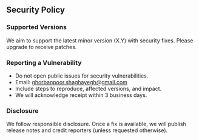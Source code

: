 ## Security Policy

### Supported Versions
We aim to support the latest minor version (X.Y) with security fixes. Please upgrade to receive patches.

### Reporting a Vulnerability
- Do not open public issues for security vulnerabilities.
- Email: ghorbanpoor.shaghayegh@gmail.com
- Include steps to reproduce, affected versions, and impact.
- We will acknowledge receipt within 3 business days.

### Disclosure
We follow responsible disclosure. Once a fix is available, we will publish release notes and credit reporters (unless requested otherwise).


